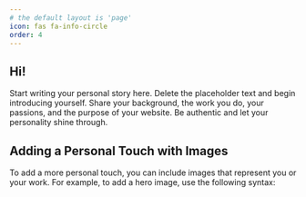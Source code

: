 ```yaml
---
# the default layout is 'page'
icon: fas fa-info-circle
order: 4
---
```


## Hi!

Start writing your personal story here. Delete the placeholder text and begin introducing yourself. Share your background, the work you do, your passions, and the purpose of your website. Be authentic and let your personality shine through.

## Adding a Personal Touch with Images

To add a more personal touch, you can include images that represent you or your work. For example, to add a hero image, use the following syntax:

